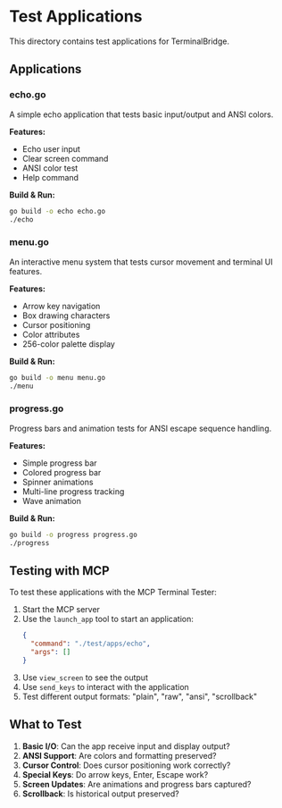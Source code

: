 # Test Applications

This directory contains test applications for TerminalBridge.

## Applications

### echo.go
A simple echo application that tests basic input/output and ANSI colors.

**Features:**
- Echo user input
- Clear screen command
- ANSI color test
- Help command

**Build & Run:**
```bash
go build -o echo echo.go
./echo
```

### menu.go
An interactive menu system that tests cursor movement and terminal UI features.

**Features:**
- Arrow key navigation
- Box drawing characters
- Cursor positioning
- Color attributes
- 256-color palette display

**Build & Run:**
```bash
go build -o menu menu.go
./menu
```

### progress.go
Progress bars and animation tests for ANSI escape sequence handling.

**Features:**
- Simple progress bar
- Colored progress bar
- Spinner animations
- Multi-line progress tracking
- Wave animation

**Build & Run:**
```bash
go build -o progress progress.go
./progress
```

## Testing with MCP

To test these applications with the MCP Terminal Tester:

1. Start the MCP server
2. Use the `launch_app` tool to start an application:
   ```json
   {
     "command": "./test/apps/echo",
     "args": []
   }
   ```
3. Use `view_screen` to see the output
4. Use `send_keys` to interact with the application
5. Test different output formats: "plain", "raw", "ansi", "scrollback"

## What to Test

1. **Basic I/O**: Can the app receive input and display output?
2. **ANSI Support**: Are colors and formatting preserved?
3. **Cursor Control**: Does cursor positioning work correctly?
4. **Special Keys**: Do arrow keys, Enter, Escape work?
5. **Screen Updates**: Are animations and progress bars captured?
6. **Scrollback**: Is historical output preserved?